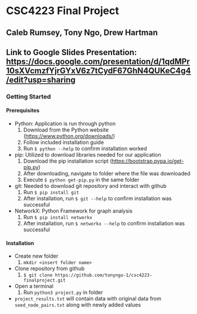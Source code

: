 # CSC4223 Final Project
## Caleb Rumsey, Tony Ngo, Drew Hartman

## Link to Google Slides Presentation: https://docs.google.com/presentation/d/1qdMPr10sXVcmzfYjrGYxV6z7tCydF67GhN4QUKeC4g4/edit?usp=sharing

### Getting Started

#### Prerequisites
- Python: Application is run through python
  1. Download from the Python website (https://www.python.org/downloads/)
  2. Follow included installation guide
  3. Run `$ python --help` to confirm installation worked
- pip: Utilized to download libraries needed for our application
  1. Download the pip installation script (https://bootstrap.pypa.io/get-pip.py)
  2. After downloading, navigate to folder where the file was downloaded
  3. Execute `$ python get-pip.py` in the same folder
- git: Needed to download git repository and interact with github
  1. Run `$ pip install git`
  2. After installation, run `$ git --help` to confirm installation was successful
- NetworkX: Python Framework for graph analysis
  1. Run `$ pip install networkx`
  2. After installation, run `$ networkx --help` to confirm installation was successful

#### Installation
- Create new folder
  1. `mkdir <insert folder name>`
- Clone repository from github
  1. `$ git clone https://github.com/tonyngo-1/csc4223-finalproject.git`
- Open a terminal
  1. Run `python3 project.py` in folder
- `project_results.txt` will contain data with original data from `seed_node_pairs.txt` along with newly added values
